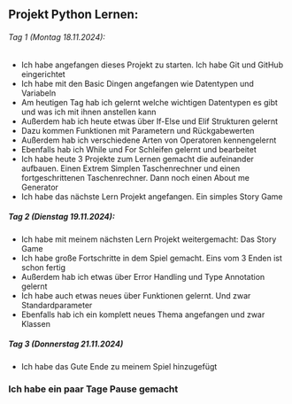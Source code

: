 ## Projekt Python Lernen:

###### Tag 1 (Montag 18.11.2024):
- Ich habe angefangen dieses Projekt zu starten. Ich habe Git und GitHub eingerichtet
- Ich habe mit den Basic Dingen angefangen wie Datentypen und Variabeln
- Am heutigen Tag hab ich gelernt welche wichtigen Datentypen es gibt und was ich mit ihnen anstellen kann
- Außerdem hab ich heute etwas über If-Else und Elif Strukturen gelernt
- Dazu kommen Funktionen mit Parametern und Rückgabewerten
- Außerdem hab ich verschiedene Arten von Operatoren kennengelernt
- Ebenfalls hab ich While und For Schleifen gelernt und bearbeitet
- Ich habe heute 3 Projekte zum Lernen gemacht die aufeinander aufbauen. Einen Extrem Simplen Taschenrechner und einen fortgeschrittenen Taschenrechner. Dann noch einen About me Generator
- Ich habe das nächste Lern Projekt angefangen. Ein simples Story Game

##### Tag 2 (Dienstag 19.11.2024):
- Ich habe mit meinem nächsten Lern Projekt weitergemacht: Das Story Game
- Ich habe große Fortschritte in dem Spiel gemacht. Eins vom 3 Enden ist schon fertig
- Außerdem hab ich etwas über Error Handling und Type Annotation gelernt
- Ich habe auch etwas neues über Funktionen gelernt. Und zwar Standardparameter
- Ebenfalls hab ich ein komplett neues Thema angefangen und zwar Klassen

##### Tag 3 (Donnerstag 21.11.2024)
- Ich habe das Gute Ende zu meinem Spiel hinzugefügt

### Ich habe ein paar Tage Pause gemacht